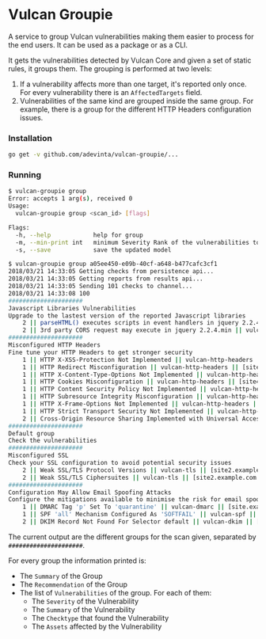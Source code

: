 # Vulcan Groupie

A service to group Vulcan vulnerabilities making them easier to process for the end users. It can be used as a package or as a CLI.

It gets the vulnerabilities detected by Vulcan Core and given a set of static rules, it groups them. The grouping is performed at two levels:
1. If a vulnerability affects more than one target, it's reported only once. For every vulnerability there is an `AffectedTargets` field.
2. Vulnerabilities of the same kind are grouped inside the same group. For example, there is a group for the different HTTP Headers configuration issues.

### Installation

```bash
go get -v github.com/adevinta/vulcan-groupie/...
```

### Running

```bash
$ vulcan-groupie group
Error: accepts 1 arg(s), received 0
Usage:
  vulcan-groupie group <scan_id> [flags]

Flags:
  -h, --help            help for group
  -m, --min-print int   minimum Severity Rank of the vulnerabilities to be printed (default 1)
  -s, --save            save the updated model

$ vulcan-groupie group a05ee450-e09b-40cf-a648-b477cafc3cf1
2018/03/21 14:33:05 Getting checks from persistence api...
2018/03/21 14:33:05 Getting reports from results api...
2018/03/21 14:33:05 Sending 101 checks to channel...
2018/03/21 14:33:08 100
#####################
Javascript Libraries Vulnerabilities
Upgrade to the lastest version of the reported Javascript libraries
	2 || parseHTML() executes scripts in event handlers in jquery 2.2.4.min || vulcan-retirejs || [site.example.com]
	2 || 3rd party CORS request may execute in jquery 2.2.4.min || vulcan-retirejs || [site.example.com]
#####################
Misconfigured HTTP Headers
Fine tune your HTTP Headers to get stronger security
	1 || HTTP X-XSS-Protection Not Implemented || vulcan-http-headers || [site2.example.com site.example.com]
	1 || HTTP Redirect Misconfiguration || vulcan-http-headers || [site2.example.com site3.example.com site5.example.com site.example.com]
	1 || HTTP X-Content-Type-Options Not Implemented || vulcan-http-headers || [site2.example.com site.example.com]
	1 || HTTP Cookies Misconfiguration || vulcan-http-headers || [site4.example.com site5.example.com site.example.com]
	1 || HTTP Content Security Policy Not Implemented || vulcan-http-headers || [site2.example.com site3.example.com site.example.com]
	1 || HTTP Subresource Integrity Misconfiguration || vulcan-http-headers || [site.example.com]
	1 || HTTP X-Frame-Options Not Implemented || vulcan-http-headers || [site4.example.com site2.example.com site3.example.com site5.example.com site.example.com]
	1 || HTTP Strict Transport Security Not Implemented || vulcan-http-headers || [site4.example.com site2.example.com site3.example.com site5.example.com site.example.com]
	2 || Cross-Origin Resource Sharing Implemented with Universal Access || vulcan-http-headers || [site.example.com]
#####################
Default group
Check the vulnerabilities
#####################
Misconfigured SSL
Check your SSL configuration to avoid potential security issues
	2 || Weak SSL/TLS Protocol Versions || vulcan-tls || [site2.example.com site.example.com site4.example.com site5.example.com site3.example.com]
	2 || Weak SSL/TLS Ciphersuites || vulcan-tls || [site2.example.com site.example.com site4.example.com site5.example.com site3.example.com]
#####################
Configuration May Allow Email Spoofing Attacks
Configure the mitigations available to minimise the risk for email spoofing attacks
	1 || DMARC Tag 'p' Set To 'quarantine' || vulcan-dmarc || [site.example.com site2.example.com]
	1 || SPF 'all' Mechanism Configured As 'SOFTFAIL' || vulcan-spf || [site.example.com site2.example.com]
	2 || DKIM Record Not Found For Selector default || vulcan-dkim || [site.example.com site2.example.com]
```

The current output are the different groups for the scan given, separated by `#####################`.

For every group the information printed is:
- The `Summary` of the Group
- The `Recommendation` of the Group
- The list of `Vulnerabilities` of the group. For each of them:
  - The `Severity` of the Vulnerability
  - The `Summary` of the Vulnerability
  - The `Checktype` that found the Vulnerability
  - The `Assets` affected by the Vulnerability
